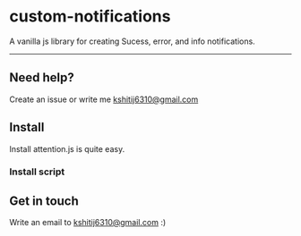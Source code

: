 # custom-notifications


A vanilla js library for creating Sucess, error, and info notifications.



---


## Need help?
Create an issue or write me kshitij6310@gmail.com

## Install

Install attention.js is quite easy.

### Install script






## Get in touch
Write an email to kshitij6310@gmail.com :)
